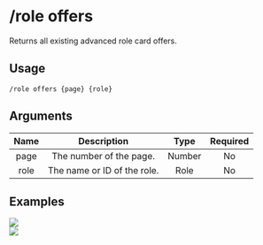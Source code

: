 # /role offers

Returns all existing advanced role card offers.

## Usage

```
/role offers {page} {role}
```

## Arguments

| Name | Description                 | Type   | Required |
| :--: | :-------------------------: | :----: | :------: |
| page | The number of the page.     | Number | No       |
| role | The name or ID of the role. | Role   | No       |

## Examples

<img src="https://github.com/xNickyDev/Forkman/assets/111157596/b7a4457f-6987-4a97-a727-cdb7b3519221" class="rounded-corners">\
<img src="https://github.com/xNickyDev/Forkman/assets/111157596/37fdcc0c-e338-4492-8304-425809a1427c" class="rounded-corners">
